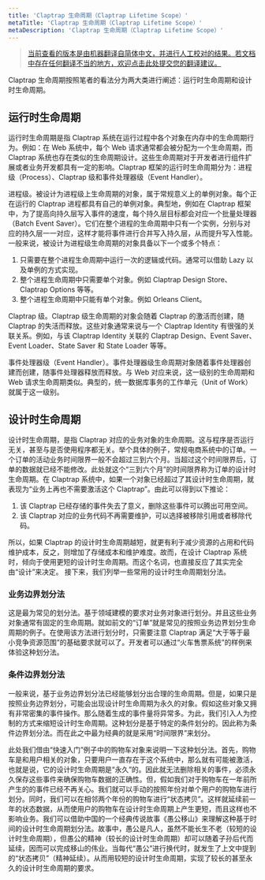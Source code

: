 ```yaml
---
title: 'Claptrap 生命周期（Claptrap Lifetime Scope）'
metaTitle: 'Claptrap 生命周期（Claptrap Lifetime Scope）'
metaDescription: 'Claptrap 生命周期（Claptrap Lifetime Scope）'
---
```


> [当前查看的版本是由机器翻译自简体中文，并进行人工校对的结果。若文档中存在任何翻译不当的地方，欢迎点击此处提交您的翻译建议。](https://crwd.in/newbeclaptrap)

Claptrap 生命周期按照笔者的看法分为两大类进行阐述：运行时生命周期和设计时生命周期。

## 运行时生命周期

运行时生命周期是指 Claptrap 系统在运行过程中各个对象在内存中的生命周期行为。例如：在 Web 系统中，每个 Web 请求通常都会被分配为一个生命周期，而 Claptrap 系统也存在类似的生命周期设计。这些生命周期对于开发者进行组件扩展或者业务开发都具有一定的影响。Claptrap 框架的运行时生命周期分为：进程级（Process）、Claptrap 级和事件处理器级（Event Handler）。

进程级。被设计为进程级上生命周期的对象，属于常规意义上的单例对象。每个正在运行的 Claptrap 进程都具有自己的单例对象。典型地，例如在 Claptrap 框架中，为了提高向持久层写入事件的速度，每个持久层目标都会对应一个批量处理器（Batch Event Saver）。它们在整个进程的生命周期中只有一个实例，分别与对应的持久层一一对应，这样才能将事件进行合并写入持久层，从而提升写入性能。一般来说，被设计为进程级生命周期的对象具备以下一个或多个特点：

1. 只需要在整个进程生命周期中运行一次的逻辑或代码。通常可以借助 Lazy 以及单例的方式实现。
2. 整个进程生命周期中只需要单个对象。例如 Claptrap Design Store、Claptrap Options 等等。
3. 整个进程生命周期中只能有单个对象。例如 Orleans Client。

Claptrap 级。Claptrap 级生命周期的对象会随着 Claptrap 的激活而创建，随 Claptrap 的失活而释放。这些对象通常来说与一个 Claptrap Identity 有很强的关联关系。例如，与该 Claptrap Identity 关联的 Claptrap Design、Event Saver、Event Loader、State Saver 和 State Loader 等等。

事件处理器级（Event Handler）。事件处理器级生命周期对象随着事件处理器创建而创建，随事件处理器释放而释放。与 Web 对应来说，这一级别的生命周期和 Web 请求生命周期类似。典型的，统一数据库事务的工作单元（Unit of Work）就属于这一级别。

## 设计时生命周期

设计时生命周期，是指 Claptrap 对应的业务对象的生命周期。这与程序是否运行无关，甚至与是否使用程序都无关。举个具体的例子，常规电商系统中的订单。一个订单的活动业务时间限界一般不会超过三到六个月。当超过这个时间限界后，订单的数据就已经不能修改。此处就这个“三到六个月”的时间限界称为订单的设计时生命周期。在 Claptrap 系统中，如果一个对象已经超过了其设计时生命周期，就表现为“业务上再也不需要激活这个 Claptrap”。由此可以得到以下推论：

1. 该 Claptrap 已经存储的事件失去了意义，删除这些事件可以腾出可用空间。
2. 该 Claptrap 对应的业务代码不再需要维护，可以选择被移除引用或者移除代码。

所以，如果 Claptrap 的设计时生命周期越短，就更有利于减少资源的占用和代码维护成本，反之，则增加了存储成本和维护难度。故而，在设计 Claptrap 系统时，倾向于使用更短的设计时生命周期。而这个名词，也直接反应了其实完全由“设计”来决定。 接下来，我们列举一些常用的设计时生命周期划分法。

### 业务边界划分法

这是最为常见的划分法。基于领域建模的要求对业务对象进行划分。并且这些业务对象通常有固定的生命周期。就如前文的“订单”就是常见的按照业务边界划分生命周期的例子。在使用该方法进行划分时，只需要注意 Claptrap 满足“大于等于最小竞争资源范围”的基础要求就可以了。开发者可以通过“火车售票系统”的样例来体验这种划分法。

### 条件边界划分法

一般来说，基于业务边界划分法已经能够划分出合理的生命周期。但是，如果只是按照业务边界划分，可能会出现设计时生命周期为永久的对象。假如这些对象又拥有非常密集的事件操作。那么随着生成的事件量将异常多。为此，我们引入人为控制的方式来缩短设计时生命周期。这种划分是基于特定的条件划分的。因此称为条件边界划分法。而在此之中最为经典的就是采用“时间限界”来划分。

此处我们借由“快速入门”例子中的购物车对象来说明一下这种划分法。首先，购物车是和用户相关的对象，只要用户一直存在于这个系统中，那么就有可能被激活，也就是说，它的设计时生命周期是“永久”的。因此就无法删除相关的事件，必须永久保存这些事件来确保购物车数据的正确性。但，假如我们对于购物车在一年前所产生的的事件已经不再关心。我们就可以手动的按照年份对单个用户的购物车进行划分。同时，我们可以在相邻两个年份的购物车进行“状态拷贝”。这样就延续前一年的状态数据，从而使用户的购物车在设计时生命周期上产生更短，而且这样也不影响业务。我们可以借助中国的一个经典传说故事《愚公移山》来理解这种基于时间的设计时生命周期划分法。故事中，愚公是凡人，虽然不能长生不老（较短的设计时生命周期），但愚公的精神（较长的设计时生命周期）却可以随着子孙后代而延续，因而可以完成移山的伟业。当每代“愚公”进行换代时，就发生了上文中提到的“状态拷贝”（精神延续）。从而用较短的设计时生命周期，实现了较长的甚至永久的设计时生命周期的要求。
